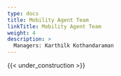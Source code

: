 ```yaml
---
type: docs
title: Mobility Agent Team
linkTitle: Mobility Agent Team
weight: 4
description: >
  Managers: Karthilk Kothandaraman
---
```


{{< under_construction >}}